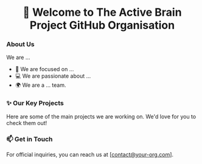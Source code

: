 <h1 align="center">
  👋 Welcome to The Active Brain Project GitHub Organisation
</h1>


###  About Us

We are ...

* 🚀 We are focused on ...
* 💻 We are passionate about ...
* 🌍 We are a ... team.

### ✨ Our Key Projects

Here are some of the main projects we are working on. We'd love for you to check them out!



### 📫 Get in Touch

For official inquiries, you can reach us at [contact@your-org.com].
